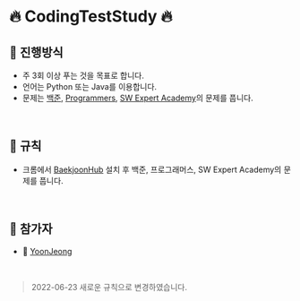 # 🔥 CodingTestStudy 🔥

## 🌈 진행방식

- 주 3회 이상 푸는 것을 목표로 합니다.
- 언어는 Python 또는 Java를 이용합니다.
- 문제는 [백준](https://www.acmicpc.net/), [Programmers](https://programmers.co.kr/), [SW Expert Academy](https://swexpertacademy.com/main/main.do)의 문제를 풉니다.

<br>

## 🚀 규칙

- 크롬에서 [BaekjoonHub](https://github.com/BaekjoonHub/BaekjoonHub) 설치 후 백준, 프로그래머스, SW Expert Academy의 문제를 풉니다.

<br>

## 🙋 참가자

- 🐍 [YoonJeong](https://github.com/Yo0oN)

<br>

> 2022-06-23 새로운 규칙으로 변경하였습니다.
